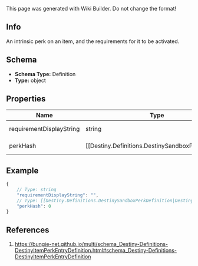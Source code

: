 <span class="wiki-builder">This page was generated with Wiki Builder. Do not change the format!</span>

## Info
An intrinsic perk on an item, and the requirements for it to be activated.

## Schema
* **Schema Type:** Definition
* **Type:** object

## Properties
Name | Type | Description
---- | ---- | -----------
requirementDisplayString | string | If this perk is not active, this is the string to show for whyit's not providing its benefits.
perkHash | [[Destiny.Definitions.DestinySandboxPerkDefinition|Destiny-Definitions-DestinySandboxPerkDefinition]]:integer:uint32 | A hash identifier for the DestinySandboxPerkDefinition being provided on the item.

## Example
```javascript
{
    // Type: string
    "requirementDisplayString": "",
    // Type: [[Destiny.Definitions.DestinySandboxPerkDefinition|Destiny-Definitions-DestinySandboxPerkDefinition]]:integer:uint32
    "perkHash": 0
}

```

## References
1. https://bungie-net.github.io/multi/schema_Destiny-Definitions-DestinyItemPerkEntryDefinition.html#schema_Destiny-Definitions-DestinyItemPerkEntryDefinition
